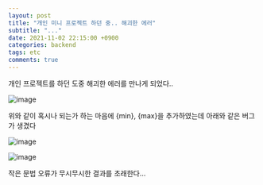 ```yaml
---
layout: post
title: "개인 미니 프로젝트 하던 중.. 해괴한 에러"
subtitle: "..."
date: 2021-11-02 22:15:00 +0900
categories: backend
tags: etc
comments: true
---
```


개인 프로젝트를 하던 도중 해괴한 에러를 만나게 되었다..

![image](https://user-images.githubusercontent.com/66164361/139841763-77dcf0e0-aaf6-4f48-8523-ea0b2be5953a.png)

위와 같이 혹시나 되는가 하는 마음에 {min}, {max}을 추가하였는데 아래와 같은 버그가 생겼다

![image](https://user-images.githubusercontent.com/66164361/139841999-54358a86-7348-4982-a731-9ee7358793a5.png)

![image](https://user-images.githubusercontent.com/66164361/139842101-e95bd781-2277-4a8a-a444-ff161db2484c.png)

작은 문법 오류가 무시무시한 결과를 초래한다...
